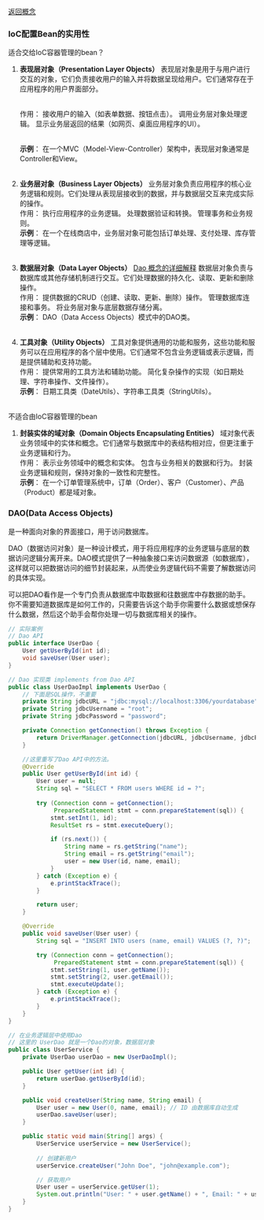 [返回概念](./1.Spring概念.md)


### IoC配置Bean的实用性
适合交给IoC容器管理的bean？
1. **表现层对象（Presentation Layer Objects）**
    表现层对象是用于与用户进行交互的对象，它们负责接收用户的输入并将数据呈现给用户。它们通常存在于应用程序的用户界面部分。<br></br>
    
    作用：
    接收用户的输入（如表单数据、按钮点击）。
    调用业务层对象处理逻辑。
    显示业务层返回的结果（如网页、桌面应用程序的UI）。<br></br>

    **示例**：
    在一个MVC（Model-View-Controller）架构中，表现层对象通常是Controller和View。<br></br>

2. **业务层对象（Business Layer Objects）**
    业务层对象负责应用程序的核心业务逻辑和规则。它们处理从表现层接收到的数据，并与数据层交互来完成实际的操作。<br>
    作用：
    执行应用程序的业务逻辑。
    处理数据验证和转换。
    管理事务和业务规则。<br>
    **示例**：
    在一个在线商店中，业务层对象可能包括订单处理、支付处理、库存管理等逻辑。<br></br>


3. **数据层对象（Data Layer Objects）**
   [Dao 概念的详细解释](#table1)
    数据层对象负责与数据库或其他存储机制进行交互。它们处理数据的持久化、读取、更新和删除操作。<br>
    作用：
    提供数据的CRUD（创建、读取、更新、删除）操作。
    管理数据库连接和事务。
    将业务层对象与底层数据存储分离。<br>
    **示例**：
    DAO（Data Access Objects）模式中的DAO类。<br></br>

4. **工具对象（Utility Objects）**
   工具对象提供通用的功能和服务，这些功能和服务可以在应用程序的各个层中使用。它们通常不包含业务逻辑或表示逻辑，而是提供辅助和支持功能。<br>
    作用：
    提供常用的工具方法和辅助功能。
    简化复杂操作的实现（如日期处理、字符串操作、文件操作）。<br>
    **示例**：
    日期工具类（DateUtils）、字符串工具类（StringUtils）。<br></br>

不适合由IoC容器管理的bean
1. **封装实体的域对象（Domain Objects Encapsulating Entities）**
   域对象代表业务领域中的实体和概念。它们通常与数据库中的表结构相对应，但更注重于业务逻辑和行为。<br>
   作用：
   表示业务领域中的概念和实体。
   包含与业务相关的数据和行为。
   封装业务逻辑和规则，保持对象的一致性和完整性。<br>
   **示例**：
   在一个订单管理系统中，订单（Order）、客户（Customer）、产品（Product）都是域对象。





### <a id="table1">DAO(Data Access Objects)</a>

是一种面向对象的界面接口，‌用于访问数据库。‌

DAO（‌数据访问对象）是一种设计模式，用于将应用程序的业务逻辑与底层的数据访问逻辑分离开来。DAO模式提供了一种抽象接口来访问数据源（如数据库），这样就可以把数据访问的细节封装起来，从而使业务逻辑代码不需要了解数据访问的具体实现。

可以把DAO看作是一个专门负责从数据库中取数据和往数据库中存数据的助手。你不需要知道数据库是如何工作的，只需要告诉这个助手你需要什么数据或想保存什么数据，然后这个助手会帮你处理一切与数据库相关的操作。

```java
// 实际案例
// Dao API
public interface UserDao {
    User getUserById(int id);
    void saveUser(User user);
}

// Dao 实现类 implements from Dao API
public class UserDaoImpl implements UserDao {
    // 下面是SQL操作，不重要
    private String jdbcURL = "jdbc:mysql://localhost:3306/yourdatabase";
    private String jdbcUsername = "root";
    private String jdbcPassword = "password";

    private Connection getConnection() throws Exception {
        return DriverManager.getConnection(jdbcURL, jdbcUsername, jdbcPassword);
    }

    //这里重写了Dao API中的方法。
    @Override
    public User getUserById(int id) {
        User user = null;
        String sql = "SELECT * FROM users WHERE id = ?";
        
        try (Connection conn = getConnection();
             PreparedStatement stmt = conn.prepareStatement(sql)) {
            stmt.setInt(1, id);
            ResultSet rs = stmt.executeQuery();

            if (rs.next()) {
                String name = rs.getString("name");
                String email = rs.getString("email");
                user = new User(id, name, email);
            }
        } catch (Exception e) {
            e.printStackTrace();
        }

        return user;
    }

    @Override
    public void saveUser(User user) {
        String sql = "INSERT INTO users (name, email) VALUES (?, ?)";

        try (Connection conn = getConnection();
             PreparedStatement stmt = conn.prepareStatement(sql)) {
            stmt.setString(1, user.getName());
            stmt.setString(2, user.getEmail());
            stmt.executeUpdate();
        } catch (Exception e) {
            e.printStackTrace();
        }
    }
}

// 在业务逻辑层中使用Dao
// 这里的 UserDao 就是一个Dao的对象，数据层对象
public class UserService {
    private UserDao userDao = new UserDaoImpl();

    public User getUser(int id) {
        return userDao.getUserById(id);
    }

    public void createUser(String name, String email) {
        User user = new User(0, name, email); // ID 由数据库自动生成
        userDao.saveUser(user);
    }

    public static void main(String[] args) {
        UserService userService = new UserService();
        
        // 创建新用户
        userService.createUser("John Doe", "john@example.com");

        // 获取用户
        User user = userService.getUser(1);
        System.out.println("User: " + user.getName() + ", Email: " + user.getEmail());
    }
}


```